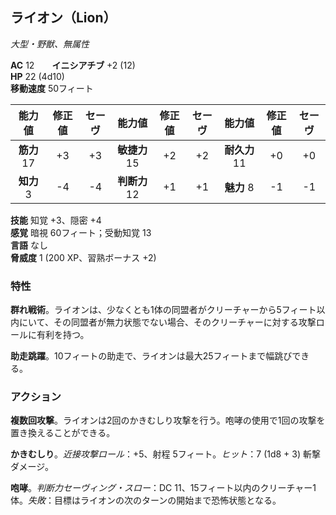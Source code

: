 ## ライオン（Lion）
*大型・野獣、無属性*

**AC** 12　　**イニシアチブ** +2 (12)  
**HP** 22 (4d10)  
**移動速度** 50フィート

| 能力値 | 修正値 | セーヴ | 能力値 | 修正値 | セーヴ | 能力値 | 修正値 | セーヴ |
|:---:|:---:|:---:|:---:|:---:|:---:|:---:|:---:|:---:|
| **筋力** 17 | +3 | +3 | **敏捷力** 15 | +2 | +2 | **耐久力** 11 | +0 | +0 |
| **知力** 3 | -4 | -4 | **判断力** 12 | +1 | +1 | **魅力** 8 | -1 | -1 |

**技能** 知覚 +3、隠密 +4  
**感覚** 暗視 60フィート；受動知覚 13  
**言語** なし  
**脅威度** 1 (200 XP、習熟ボーナス +2)

### 特性
**群れ戦術**。ライオンは、少なくとも1体の同盟者がクリーチャーから5フィート以内にいて、その同盟者が無力状態でない場合、そのクリーチャーに対する攻撃ロールに有利を持つ。

**助走跳躍**。10フィートの助走で、ライオンは最大25フィートまで幅跳びできる。

### アクション
**複数回攻撃**。ライオンは2回のかきむしり攻撃を行う。咆哮の使用で1回の攻撃を置き換えることができる。

**かきむしり**。*近接攻撃ロール*：+5、射程 5フィート。*ヒット*：7 (1d8 + 3) 斬撃ダメージ。

**咆哮**。*判断力セーヴィング・スロー*：DC 11、15フィート以内のクリーチャー1体。*失敗*：目標はライオンの次のターンの開始まで恐怖状態となる。